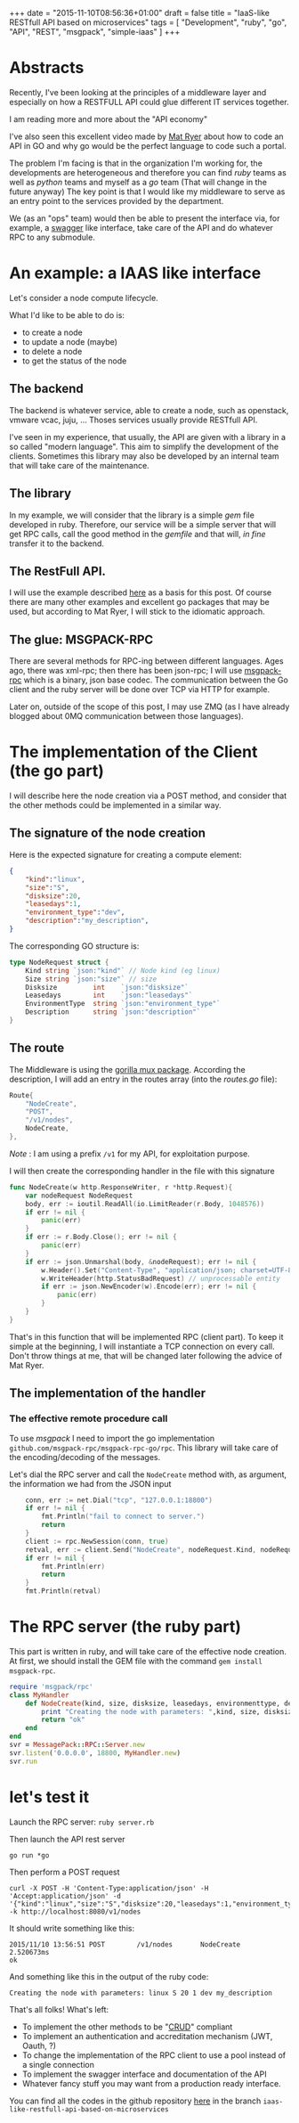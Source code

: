 +++
date = "2015-11-10T08:56:36+01:00"
draft = false
title = "IaaS-like RESTfull API based on microservices"
tags = [
    "Development",
    "ruby",
    "go",
    "API",
    "REST",
    "msgpack",
    "simple-iaas"
]
+++

# Abstracts

Recently, I've been looking at the principles of a middleware layer and especially on how a RESTFULL API could glue different IT services together.

I am reading more and more about the "API economy"

I've also seen this excellent video made by [Mat Ryer](https://www.youtube.com/watch?v=tIm8UkSf6RA&list=PLDWZ5uzn69ezRJYeWxYNRMYebvf8DerHd) about how to code an API in GO and why go would be the perfect language to code such a portal.

The problem I'm facing is that in the organization I'm working for, the developments are heterogeneous and therefore you can find *ruby* teams as well as *python* teams and myself as a *go* team (That will change in the future anyway)
The key point is that I would like my middleware to serve as an entry point to the services provided by the department.

We (as an "ops" team) would then be able to present the interface via, for example, a [swagger](http://swagger.io) like interface, take care of the API and do whatever RPC to any submodule.

# An example: a IAAS like interface

Let's consider a node compute lifecycle.

What I'd like to be able to do is:

* to create a node
* to update a node (maybe)
* to delete a node
* to get the status of the node

## The backend

The backend is whatever service, able to create a node, such as openstack, vmware vcac, juju, ... 
Thoses services usually provide RESTfull API.

I've seen in my experience, that usually, the API are given with a library in a so called "modern language". 
This aim to simplify the development of the clients.
Sometimes this library may also be developed by an internal team that will take care of the maintenance.

## The library

In my example, we will consider that the library is a simple _gem_ file developed in ruby. 
Therefore, our service will be a simple server that will get RPC calls, call the good method in the _gemfile_ 
and that will, _in fine_ transfer it to the backend.

## The RestFull API.

I will use the example described [here](http://thenewstack.io/make-a-restful-json-api-go/) as a basis for this post.
Of course there are many other examples and excellent go packages that may be used, but according to Mat Ryer, I will stick to the idiomatic approach.

## The glue: MSGPACK-RPC

There are several methods for RPC-ing between different languages. Ages ago, there was xml-rpc; then there has been json-rpc; 
I will use [msgpack-rpc](https://github.com/msgpack-rpc/msgpack-rpc) which is a binary, json base codec.
The communication between the Go client and the ruby server will be done over TCP via HTTP for example.

Later on, outside of the scope of this post, I may use ZMQ (as I have already blogged about 0MQ communication between those languages).

# The implementation of the Client (the go part)

I will describe here the node creation via a POST method, and consider that the other methods could be implemented in a similar way.

## The signature of the node creation

Here is the expected signature for creating a compute element:

```json
{
    "kind":"linux",
    "size":"S",
    "disksize":20,
    "leasedays":1,
    "environment_type":"dev",
    "description":"my_description",
}
```

The corresponding GO structure is:

```go
type NodeRequest struct {
    Kind string `json:"kind"` // Node kind (eg linux)
    Size string `json:"size"` // size
    Disksize         int    `json:"disksize"`
    Leasedays        int    `json:"leasedays"`
    EnvironmentType  string `json:"environment_type"`
    Description      string `json:"description"`
}
```

## The route

The Middleware is using the [gorilla mux package](http://www.gorillatoolkit.org/pkg/mux). 
According the description, I will add an entry in the routes array (into the _routes.go_ file):

```go
Route{
    "NodeCreate",
    "POST",
    "/v1/nodes",
    NodeCreate,
},
```

*Note* : I am using a prefix `/v1` for my API, for exploitation purpose.

I will then create the corresponding handler in the file with this signature

```go
func NodeCreate(w http.ResponseWriter, r *http.Request){
    var nodeRequest NodeRequest
    body, err := ioutil.ReadAll(io.LimitReader(r.Body, 1048576))
    if err != nil {
        panic(err)
    }
    if err := r.Body.Close(); err != nil {
        panic(err)
    }
    if err := json.Unmarshal(body, &nodeRequest); err != nil {
        w.Header().Set("Content-Type", "application/json; charset=UTF-8")
        w.WriteHeader(http.StatusBadRequest) // unprocessable entity
        if err := json.NewEncoder(w).Encode(err); err != nil {
            panic(err)
        }
    }    
}
```

That's in this function that will be implemented RPC (client part). To keep it simple at the beginning, 
I will instantiate a TCP connection on every call.
Don't throw things at me, that will be changed later following the advice of Mat Ryer.

## The implementation of the handler

### The effective remote procedure call

To use _msgpack_ I need to import the go implementation `github.com/msgpack-rpc/msgpack-rpc-go/rpc`.
This library will take care of the encoding/decoding of the messages.

Let's dial the RPC server and call the `NodeCreate` method with, as argument, the information we had from the JSON input

```go
    conn, err := net.Dial("tcp", "127.0.0.1:18800")
    if err != nil {
        fmt.Println("fail to connect to server.")
        return
    }
    client := rpc.NewSession(conn, true)
    retval, err := client.Send("NodeCreate", nodeRequest.Kind, nodeRequest.Size, nodeRequest.Disksize, nodeRequest.Leasedays, nodeRequest.EnvironmentType, nodeRequest.Description)
    if err != nil {
        fmt.Println(err)
        return
    }
    fmt.Println(retval)
```
# The RPC server (the ruby part)

This part is written in ruby, and will take care of the effective node creation.
At first, we should install the GEM file with the command `gem install msgpack-rpc`.

```ruby
require 'msgpack/rpc'
class MyHandler
    def NodeCreate(kind, size, disksize, leasedays, environmenttype, description) 
        print "Creating the node with parameters: ",kind, size, disksize, leasedays, environmenttype, description
        return "ok"
    end
end
svr = MessagePack::RPC::Server.new
svr.listen('0.0.0.0', 18800, MyHandler.new)
svr.run
```

# let's test it

Launch the RPC server:
`ruby server.rb`

Then launch the API rest server

`go run *go`

Then perform a POST request

```shell
curl -X POST -H 'Content-Type:application/json' -H 'Accept:application/json' -d '{"kind":"linux","size":"S","disksize":20,"leasedays":1,"environment_type":"dev","description":"my_description"}' -k http://localhost:8080/v1/nodes
```

It should write something like this: 
```
2015/11/10 13:56:51 POST        /v1/nodes       NodeCreate      2.520673ms
ok
```

And something like this in the output of the ruby code:
```
Creating the node with parameters: linux S 20 1 dev my_description
```

That's all folks! What's left:

* To implement the other methods to be "[CRUD](https://en.wikipedia.org/wiki/Create,_read,_update_and_delete)" compliant
* To implement an authentication and accreditation mechanism (JWT, Oauth, ?)
* To change the implementation of the RPC client to use a pool instead of a single connection
* To implement the swagger interface and documentation of the API
* Whatever fancy stuff you may want from a production ready interface.

You can find all the codes in the github repository [here](https://github.com/owulveryck/example-iaas) in the branch `iaas-like-restfull-api-based-on-microservices`
